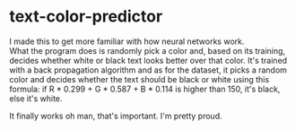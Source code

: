 # text-color-predictor  
I made this to get more familiar with how neural networks work.  
What the program does is randomly pick a color and, based on its training, decides whether white or black text looks better over that color. 
It's trained with a back propagation algorithm and as for the dataset, it picks a random color and decides whether the text should be black or white using this formula: if R * 0.299 + G * 0.587 + B * 0.114 is higher than 150, it's black, else it's white.  
  
It finally works oh man, that's important. I'm pretty proud.  
